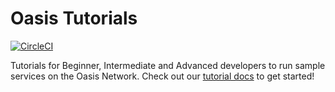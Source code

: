 # Oasis Tutorials

[![CircleCI](https://circleci.com/gh/oasislabs/tutorials.svg?style=svg)](https://circleci.com/gh/oasislabs/tutorials)

Tutorials for Beginner, Intermediate and Advanced developers to run sample services on the Oasis Network. Check out our [tutorial docs](https://docs.oasis.dev) to get started!
